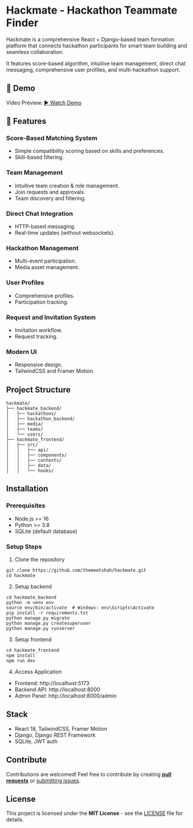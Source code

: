
# Hackmate - Hackathon Teammate Finder

Hackmate is a comprehensive React + Django-based team formation platform that connects hackathon participants for smart team building and seamless collaboration.

It features score-based algorithm, intuitive team management, direct chat messaging, comprehensive user profiles, and multi-hackathon support.

## 🎥 Demo

Video Preview: [▶️ Watch Demo](https://linkedin.com/example-demo-link)

## 🚀 Features

### Score-Based Matching System
- Simple compatibility scoring based on skills and preferences.
- Skill-based filtering.

### Team Management
- Intuitive team creation & role management.
- Join requests and approvals.
- Team discovery and filtering.

### Direct Chat Integration
- HTTP-based messaging.
- Real-time updates (without websockets).

### Hackathon Management
- Multi-event participation.
- Media asset management.

### User Profiles
- Comprehensive profiles.
- Participation tracking.

### Request and Invitation System
- Invitation workflow.
- Request tracking.

### Modern UI
- Responsive design.
- TailwindCSS and Framer Motion.

## Project Structure

```
hackmate/
├── hackmate_backend/
│   ├── hackathons/
│   ├── hackathon_backend/
│   ├── media/
│   ├── teams/
│   └── users/
├── hackmate_frontend/
│   ├── src/
│   │   ├── api/
│   │   ├── components/
│   │   ├── contexts/
│   │   ├── data/
│   │   └── hooks/
```

## Installation

### Prerequisites
- Node.js >= 16
- Python >= 3.8
- SQLite (default database)

### Setup Steps

1. Clone the repository

```
git clone https://github.com/themeetshah/hackmate.git
cd hackmate
```

2. Setup backend

```
cd hackmate_backend
python -m venv env
source env/bin/activate  # Windows: env\Scripts\Activate
pip install -r requirements.txt
python manage.py migrate
python manage.py createsuperuser
python manage.py runserver
```

3. Setup frontend

```
cd hackmate_frontend
npm install
npm run dev
```

4. Access Application
- Frontend: http://localhost:5173
- Backend API: http://localhost:8000
- Admin Panel: http://localhost:8000/admin

## Stack
- React 18, TailwindCSS, Framer Motion
- Django, Django REST Framework
- SQLite, JWT auth

## Contribute

Contributions are welcomed! Feel free to contribute by creating [**pull requests**](https://github.com/themeetshah/hackmate/pulls) or [submitting issues](https://github.com/themeetshah/hackmate/issues).

## License

This project is licensed under the **MIT License** - see the [LICENSE](LICENSE) file for details.